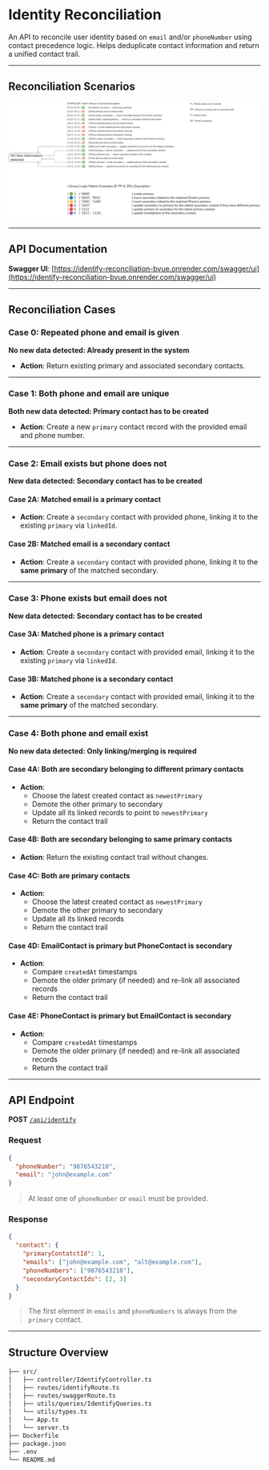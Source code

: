 # Identity Reconciliation

An API to reconcile user identity based on `email` and/or `phoneNumber` using contact precedence logic. Helps deduplicate contact information and return a unified contact trail.

---

## Reconciliation Scenarios

![Reconciliation Scenarios](https://raw.githubusercontent.com/kksahay/identify-reconciliation/465b620cd760e41bfbace83cb39d22dcdf1cd17a/static/Reconciliation%20Scenarios.png)

---

## API Documentation

**Swagger UI**: [https://identify-reconciliation-bvue.onrender.com/swagger/ui](https://identify-reconciliation-bvue.onrender.com/swagger/ui)

---

## Reconciliation Cases

### Case 0: Repeated phone and email is given

**No new data detected: Already present in the system**

- **Action**: Return existing primary and associated secondary contacts.

---

### Case 1: Both phone and email are unique

**Both new data detected: Primary contact has to be created**

- **Action**: Create a new `primary` contact record with the provided email and phone number.

---

### Case 2: Email exists but phone does not

**New data detected: Secondary contact has to be created**

#### Case 2A: Matched email is a primary contact

- **Action**: Create a `secondary` contact with provided phone, linking it to the existing `primary` via `linkedId`.

#### Case 2B: Matched email is a secondary contact

- **Action**: Create a `secondary` contact with provided phone, linking it to the **same primary** of the matched secondary.

---

### Case 3: Phone exists but email does not

**New data detected: Secondary contact has to be created**

#### Case 3A: Matched phone is a primary contact

- **Action**: Create a `secondary` contact with provided email, linking it to the existing `primary` via `linkedId`.

#### Case 3B: Matched phone is a secondary contact

- **Action**: Create a `secondary` contact with provided email, linking it to the **same primary** of the matched secondary.

---

### Case 4: Both phone and email exist

**No new data detected: Only linking/merging is required**

#### Case 4A: Both are secondary belonging to different primary contacts

- **Action**:
  - Choose the latest created contact as `newestPrimary`
  - Demote the other primary to secondary
  - Update all its linked records to point to `newestPrimary`
  - Return the contact trail

#### Case 4B: Both are secondary belonging to same primary contacts

- **Action**: Return the existing contact trail without changes.

#### Case 4C: Both are primary contacts

- **Action**:
  - Choose the latest created contact as `newestPrimary`
  - Demote the other primary to secondary
  - Update all its linked records
  - Return the contact trail

#### Case 4D: EmailContact is primary but PhoneContact is secondary

- **Action**:
  - Compare `createdAt` timestamps
  - Demote the older primary (if needed) and re-link all associated records
  - Return the contact trail

#### Case 4E: PhoneContact is primary but EmailContact is secondary

- **Action**:
  - Compare `createdAt` timestamps
  - Demote the older primary (if needed) and re-link all associated records
  - Return the contact trail

---

## API Endpoint

**POST** [`/api/identify`](https://identify-reconciliation-bvue.onrender.com/api/identify)

### Request

```json
{
  "phoneNumber": "9876543210",
  "email": "john@example.com"
}
```

> At least one of `phoneNumber` or `email` must be provided.

### Response

```json
{
  "contact": {
    "primaryContatctId": 1,
    "emails": ["john@example.com", "alt@example.com"],
    "phoneNumbers": ["9876543210"],
    "secondaryContactIds": [2, 3]
  }
}
```

> The first element in `emails` and `phoneNumbers` is always from the `primary` contact.

---

## Structure Overview

```
├── src/
│   ├── controller/IdentifyController.ts
│   ├── routes/identifyRoute.ts
│   ├── routes/swaggerRoute.ts
│   ├── utils/queries/IdentifyQueries.ts
│   └── utils/types.ts
│   └── App.ts
│   └── server.ts
├── Dockerfile
├── package.json
├── .env
└── README.md
```
